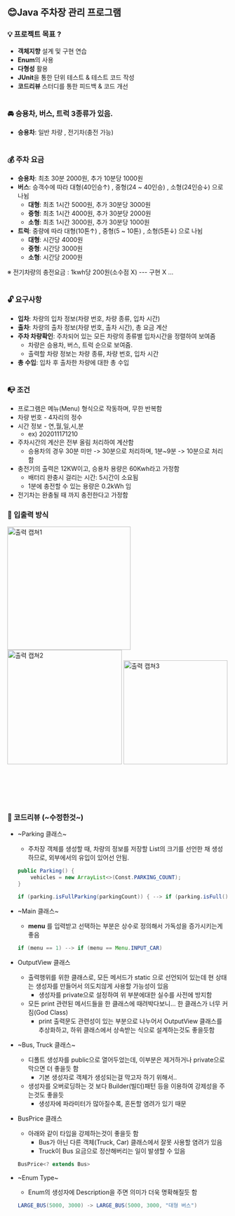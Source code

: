 ## :blush:Java 주차장 관리 프로그램

### :bulb: 프로젝트 목표 ?
  - **객체지향** 설계 및 구현 연습
  - **Enum**의 사용
  - **다형성** 활용
  - **JUnit**을 통한 단위 테스트 & 테스트 코드 작성
  - **코드리뷰** 스터디를 통한 피드백 & 코드 개선 <br><br>

### 🚘 승용차, 버스, 트럭 3종류가 있음.

  - **승용차**: 일반 차량 , 전기차(충전 가능)<br><br>

### :moneybag: 주차 요금
  - **승용차**: 최초 30분 2000원, 추가 10분당 1000원
  - **버스**: 승객수에 따라 대형(40인승↑) , 중형(24 ~ 40인승) , 소형(24인승↓) 으로 나뉨
    - **대형**: 최초 1시간 5000원, 추가 30분당 3000원
    - **중형**: 최초 1시간 4000원, 추가 30분당 2000원
    - **소형**: 최초 1시간 3000원, 추가 30분당 1000원
  - **트럭**: 중량에 따라 대형(10톤↑) , 중형(5 ~ 10톤) , 소형(5톤↓) 으로 나뉨
    - **대형**: 시간당 4000원
    - **중형**: 시간당 3000원
    - **소형**: 시간당 2000원

※ 전기차량의 충전요금 : 1kwh당 200원(소수점 X) --- 구현 X ...<br><br>


### 🔓 요구사항
  - **입차**: 차량의 입차 정보(차량 번호, 차량 종류, 입차 시간)
  - **출차**: 차량의 출차 정보(차량 번호, 출차 시간), 총 요금 계산
  - **주차 차량확인**: 주차되어 있는 모든 차량의 종류별 입차시간을 정렬하여 보여줌
    - 차량은 승용차, 버스, 트럭 순으로 보여줌.
    - 출력할 차량 정보는 차량 종류, 차량 번호, 입차 시간
  - **총 수입**: 입차 후 출차한 차량에 대한 총 수입<br><br>

### 📭 조건
  - 프로그램은 메뉴(Menu) 형식으로 작동하며, 무한 반복함
  - 차량 번호 - 4자리의 정수
  - 시간 정보 - 연,월,일,시,분 
    - ex) 202011171210
  - 주차시간의 계산은 전부 올림 처리하여 계산함
    - 승용차의 경우 30분 미만 -> 30분으로 처리하며, 1분~9분 -> 10분으로 처리함
  - 충전기의 출력은 12KW이고, 승용차 용량은 60Kwh라고 가정함
    - 배터리 완충시 걸리는 시간: 5시간이 소요됨
    - 1분에 충전할 수 있는 용량은 0.2kWh 임
  - 전기차는 완충될 때 까지 충전한다고 가정함
  
### 📃 입출력 방식
<img width="281" alt="출력 캡쳐1" src="https://user-images.githubusercontent.com/50076031/101240273-9ce34f80-3731-11eb-999e-a760edc88730.PNG">
<img width="261" alt="출력 캡쳐2" src="https://user-images.githubusercontent.com/50076031/101240274-9e147c80-3731-11eb-8a97-896e011be3d5.PNG">
<img width="237" alt="출력 캡쳐3" src="https://user-images.githubusercontent.com/50076031/101240275-9ead1300-3731-11eb-875d-ee2cf925bfe1.PNG">

<br><br><br><br>

### 🙏 코드리뷰 (~수정한것~)
  - ~Parking 클래스~
    - 주차장 객체를 생성할 때, 차량의 정보를 저장할 List의 크기를 선언한 채 생성하므로, 외부에서의 유입이 있어선 안됨.
    ```java
    public Parking() {
        vehicles = new ArrayList<>(Const.PARKING_COUNT);
    }
    
    if (parking.isFullParking(parkingCount)) { --> if (parking.isFull()) {
    ```

  - ~Main 클래스~
    - **menu** 를 입력받고 선택하는 부분은 상수로 정의해서 가독성을 증가시키는게 좋음
    ```java
    if (menu == 1) --> if (menu == Menu.INPUT_CAR)
    ```
    
  - OutputView 클래스
    - 출력행위를 위한 클래스로, 모든 메서드가 static 으로 선언되어 있는데 현 상태는 생성자를 만들어서 의도치않게 사용할 가능성이 있음
      - 생성자를 private으로 설정하여 위 부분에대한 실수를 사전에 방지함
    - 모든 print 관련된 메서드들을 한 클래스에 때려박다보니... 한 클래스가 너무 커짐(God Class)
      - print 출력문도 관련성이 있는 부분으로 나누어서 OutputView 클래스를 추상화하고, 하위 클래스에서 상속받는 식으로 설계하는것도 좋을듯함
      
  - ~Bus, Truck 클래스~
    - 디폴트 생성자를 public으로 열어두었는데, 이부분은 제거하거나 private으로 막으면 더 좋을듯 함
      - 기본 생성자로 객체가 생성되는걸 막고자 하기 위해서..
    - 생성자를 오버로딩하는 것 보다 Builder(빌더)패턴 등을 이용하여 강제성을 주는것도 좋을듯
      - 생성자에 파라미터가 많아질수록, 혼돈할 염려가 있기 때문
      
  - BusPrice 클래스
    - 아래와 같이 타입을 강제하는것이 좋을듯 함
      - Bus가 아닌 다른 객체(Truck, Car) 클래스에서 잘못 사용할 염려가 있음
      - Truck이 Bus 요금으로 정산해버리는 일이 발생할 수 있음
    ```java
    BusPrice<? extends Bus>
    ```
  - ~Enum Type~
    - Enum의 생성자에 Description을 주면 의미가 더욱 명확해질듯 함
    ```java
    LARGE_BUS(5000, 3000) -> LARGE_BUS(5000, 3000, "대형 버스")
    ```
    
